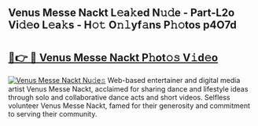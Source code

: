 ## Venus Messe Nackt L𝚎a𝚔ed N𝚞𝚍e - Part-L2o Vi𝚍𝚎o L𝚎a𝚔s - H𝚘𝚝 O𝚗𝚕yf𝚊ns P𝚑𝚘tos p4O7d

# <h2><a href="http://kfc4zq.oniu.top/?m=Venus+Messe+Nackt">🔗👉 🔴 Venus Messe Nackt P𝚑ot𝚘𝚜 V𝚒d𝚎o</a></h2>

[![Venus Messe Nackt Nu𝚍e𝚜](https://i.imgur.com/0qMVB7G.gif)](http://kfc4zq.oniu.top/?m=Venus+Messe+Nackt)
Web-based entertainer and digital media artist Venus Messe Nackt, acclaimed for sharing dance and lifestyle ideas through solo and collaborative dance acts and short videos. Selfless volunteer Venus Messe Nackt, famed for their generosity and commitment to serving their community.  
